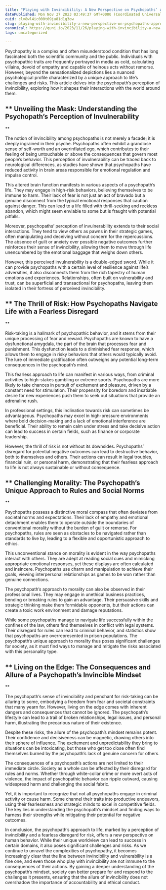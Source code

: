 ```yaml
---
title: "Playing with Invincibility: A New Perspective on Psychopaths’ Approach to Life"
datePublished: Mon Nov 27 2023 03:49:37 GMT+0000 (Coordinated Universal Time)
cuid: clv8wl4ic000t09ju81d1g3ow
slug: playing-with-invincibility-a-new-perspective-on-psychopaths-approach-to-life
canonical: https://quni.io/2023/11/26/playing-with-invincibility-a-new-perspective-on-psychopaths-approach-to-life/
tags: uncategorized

---
```


Psychopathy is a complex and often misunderstood condition that has long fascinated both the scientific community and the public. Individuals with psychopathic traits are frequently portrayed in media as cold, calculating villains, devoid of empathy and capable of heinous acts without remorse. However, beyond the sensationalized depictions lies a nuanced psychological profile characterized by a unique approach to life’s challenges and risks. This article delves into the psychopath’s perception of invincibility, exploring how it shapes their interactions with the world around them.

\*\* Unveiling the Mask: Understanding the Psychopath’s Perception of Invulnerability
-------------------------------------------------------------------------------------

\*\*

The notion of invincibility among psychopaths is not merely a facade; it is deeply ingrained in their psyche. Psychopaths often exhibit a grandiose sense of self-worth and an overinflated ego, which contributes to their feeling of being untouchable or above the consequences that govern most people’s behavior. This perception of invulnerability can be traced back to neurological differences, as studies have shown that psychopaths have reduced activity in brain areas responsible for emotional regulation and impulse control.

This altered brain function manifests in various aspects of a psychopath’s life. They may engage in high-risk behaviors, believing themselves to be immune to harm. Their lack of fear is not just an act of bravado but a genuine disconnect from the typical emotional responses that caution against danger. This can lead to a life filled with thrill-seeking and reckless abandon, which might seem enviable to some but is fraught with potential pitfalls.

Moreover, psychopaths’ perception of invulnerability extends to their social interactions. They tend to view others as pawns in their strategic games, often manipulating and deceiving without concern for the repercussions. The absence of guilt or anxiety over possible negative outcomes further reinforces their sense of invincibility, allowing them to move through life unencumbered by the emotional baggage that weighs down others.

However, this perceived invulnerability is a double-edged sword. While it can provide psychopaths with a certain level of resilience against life’s adversities, it also disconnects them from the rich tapestry of human emotions and experiences. Relationships, often built on vulnerability and trust, can be superficial and transactional for psychopaths, leaving them isolated in their fortress of perceived invincibility.

\*\* The Thrill of Risk: How Psychopaths Navigate Life with a Fearless Disregard
--------------------------------------------------------------------------------

\*\*

Risk-taking is a hallmark of psychopathic behavior, and it stems from their unique processing of fear and reward. Psychopaths are known to have a dysfunctional amygdala, the part of the brain that processes fear and punishment. This dysfunction leads to a diminished fear response, which allows them to engage in risky behaviors that others would typically avoid. The lure of immediate gratification often outweighs any potential long-term consequences in the psychopath’s mind.

This fearless approach to life can manifest in various ways, from criminal activities to high-stakes gambling or extreme sports. Psychopaths are more likely to take chances in pursuit of excitement and pleasure, driven by a constant need for stimulation. Their propensity for boredom and insatiable desire for new experiences push them to seek out situations that provide an adrenaline rush.

In professional settings, this inclination towards risk can sometimes be advantageous. Psychopaths may excel in high-pressure environments where bold decision-making and a lack of emotional interference are beneficial. Their ability to remain calm under stress and take decisive action can lead to success in certain fields, such as finance or corporate leadership.

However, the thrill of risk is not without its downsides. Psychopaths’ disregard for potential negative outcomes can lead to destructive behavior, both to themselves and others. Their actions can result in legal troubles, financial ruin, or personal harm, demonstrating that their fearless approach to life is not always sustainable or without consequence.

\*\* Challenging Morality: The Psychopath’s Unique Approach to Rules and Social Norms
-------------------------------------------------------------------------------------

\*\*

Psychopaths possess a distinctive moral compass that often deviates from societal norms and expectations. Their lack of empathy and emotional detachment enables them to operate outside the boundaries of conventional morality without the burden of guilt or remorse. For psychopaths, rules are seen as obstacles to be navigated rather than standards to live by, leading to a flexible and opportunistic approach to ethics.

This unconventional stance on morality is evident in the way psychopaths interact with others. They are adept at reading social cues and mimicking appropriate emotional responses, yet these displays are often calculated and insincere. Psychopaths use charm and manipulation to achieve their goals, viewing interpersonal relationships as games to be won rather than genuine connections.

The psychopath’s approach to morality can also be observed in their professional lives. They may engage in unethical business practices, bending or breaking rules to gain an advantage. Their persuasive skills and strategic thinking make them formidable opponents, but their actions can create a toxic work environment and damage reputations.

While some psychopaths manage to navigate life successfully within the confines of the law, others find themselves in conflict with legal systems. Their disregard for rules can lead to criminal behavior, and statistics show that psychopaths are overrepresented in prison populations. The psychopath’s unique approach to morality thus poses significant challenges for society, as it must find ways to manage and mitigate the risks associated with this personality type.

\*\* Living on the Edge: The Consequences and Allure of a Psychopath’s Invincible Mindset
-----------------------------------------------------------------------------------------

\*\*

The psychopath’s sense of invincibility and penchant for risk-taking can be alluring to some, embodying a freedom from fear and societal constraints that many yearn for. However, living on the edge comes with inherent dangers and consequences that cannot be ignored. The psychopath’s lifestyle can lead to a trail of broken relationships, legal issues, and personal harm, illustrating the precarious nature of their existence.

Despite these risks, the allure of the psychopath’s mindset remains potent. Their confidence and decisiveness can be magnetic, drawing others into their sphere of influence. The excitement and unpredictability they bring to situations can be intoxicating, but those who get too close often find themselves burned by the psychopath’s lack of genuine concern for others.

The consequences of a psychopath’s actions are not limited to their immediate circle. Society as a whole can be affected by their disregard for rules and norms. Whether through white-collar crime or more overt acts of violence, the impact of psychopathic behavior can ripple outward, causing widespread harm and challenging the social fabric.

Yet, it is important to recognize that not all psychopaths engage in criminal activity or cause harm. Some channel their traits into productive endeavors, using their fearlessness and strategic minds to excel in competitive fields. The key lies in understanding the psychopath’s mindset and finding ways to harness their strengths while mitigating their potential for negative outcomes.

In conclusion, the psychopath’s approach to life, marked by a perception of invincibility and a fearless disregard for risk, offers a new perspective on human behavior. While their unique worldview can lead to success in certain domains, it also poses significant challenges and risks. As we continue to unravel the complexities of psychopathy, it becomes increasingly clear that the line between invincibility and vulnerability is a fine one, and even those who play with invincibility are not immune to the consequences of their actions. By gaining a deeper understanding of the psychopath’s mindset, society can better prepare for and respond to the challenges it presents, ensuring that the allure of invincibility does not overshadow the importance of accountability and ethical conduct.